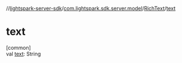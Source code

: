 //[lightspark-server-sdk](../../../index.md)/[com.lightspark.sdk.server.model](../index.md)/[RichText](index.md)/[text](text.md)

# text

[common]\
val [text](text.md): String
